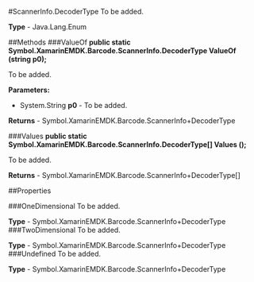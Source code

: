 #ScannerInfo.DecoderType
To be added.

**Type** - Java.Lang.Enum

##Methods
###ValueOf
**public static Symbol.XamarinEMDK.Barcode.ScannerInfo.DecoderType ValueOf (string p0);**

To be added.

**Parameters:** 

* System.String **p0** - To be added.

**Returns** - Symbol.XamarinEMDK.Barcode.ScannerInfo+DecoderType

###Values
**public static Symbol.XamarinEMDK.Barcode.ScannerInfo.DecoderType[] Values ();**

To be added.


**Returns** - Symbol.XamarinEMDK.Barcode.ScannerInfo+DecoderType[]

##Properties

###OneDimensional
To be added.

**Type** - Symbol.XamarinEMDK.Barcode.ScannerInfo+DecoderType
###TwoDimensional
To be added.

**Type** - Symbol.XamarinEMDK.Barcode.ScannerInfo+DecoderType
###Undefined
To be added.

**Type** - Symbol.XamarinEMDK.Barcode.ScannerInfo+DecoderType


